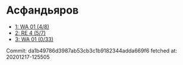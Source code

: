 # Асфандьяров
- [1: WA 01 (4/8)](1.md)
- [2: RE 4 (5/7)](2.md)
- [3: WA 01 (0/33)](3.md)

Commit: da1b49786d3987ab53cb3c1b9182344adda669f6
 fetched at: 20201217-125505

